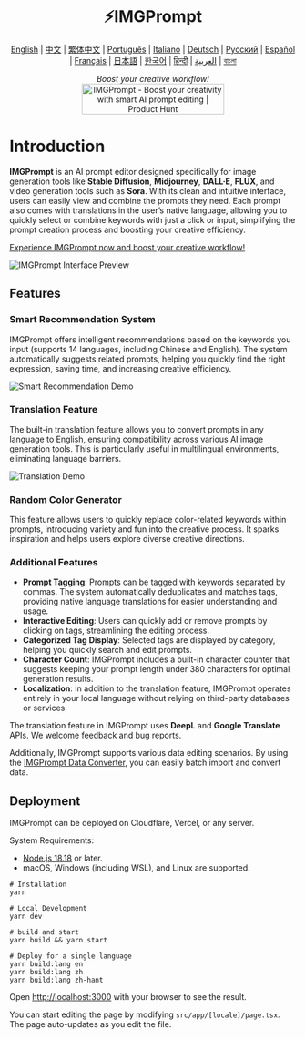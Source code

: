 <h1 align="center">
⚡️IMGPrompt
</h1>
<p align="center">
<a href="https://prompt.newzone.top/app/en">English</a> |
<a href="https://prompt.newzone.top/app/zh">中文</a> |  
<a href="https://prompt.newzone.top/app/zh-hant">繁体中文</a> |
<a href="https://prompt.newzone.top/app/pt">Português</a> |
<a href="https://prompt.newzone.top/app/it">Italiano</a> |
<a href="https://prompt.newzone.top/app/de">Deutsch</a> |
<a href="https://prompt.newzone.top/app/ru">Русский</a> |
<a href="https://prompt.newzone.top/app/es">Español</a> |
<a href="https://prompt.newzone.top/app/fr">Français</a> |
<a href="https://prompt.newzone.top/app/ja">日本語</a> |
<a href="https://prompt.newzone.top/app/ko">한국어</a> |
<a href="https://prompt.newzone.top/app/hi">हिन्दी</a> |
<a href="https://prompt.newzone.top/app/ar">العربية</a> |
<a href="https://prompt.newzone.top/app/bn">বাংলা</a>
</p>
<p align="center">
    <em>Boost your creative workflow!</em>
<br/><a href="https://www.producthunt.com/posts/imgprompt?embed=true&utm_source=badge-featured&utm_medium=badge&utm_souce=badge-imgprompt" target="_blank"><img src="https://api.producthunt.com/widgets/embed-image/v1/featured.svg?post_id=703738&theme=light" alt="IMGPrompt - Boost&#0032;your&#0032;creativity&#0032;with&#0032;smart&#0032;AI&#0032;prompt&#0032;editing | Product Hunt" style="width: 250px; height: 54px;" width="250" height="54" /></a>
</p>

# Introduction

**IMGPrompt** is an AI prompt editor designed specifically for image generation tools like **Stable Diffusion**, **Midjourney**, **DALL·E**, **FLUX**, and video generation tools such as **Sora**. With its clean and intuitive interface, users can easily view and combine the prompts they need. Each prompt also comes with translations in the user’s native language, allowing you to quickly select or combine keywords with just a click or input, simplifying the prompt creation process and boosting your creative efficiency.

[Experience IMGPrompt now and boost your creative workflow!](https://prompt.newzone.top/app/en)

![IMGPrompt Interface Preview](https://img.newzone.top/2024-10-23-18-31-38.png?imageMogr2/format/webp)

## Features

### Smart Recommendation System

IMGPrompt offers intelligent recommendations based on the keywords you input (supports 14 languages, including Chinese and English). The system automatically suggests related prompts, helping you quickly find the right expression, saving time, and increasing creative efficiency.

![Smart Recommendation Demo](https://img.newzone.top/gif/imgprompt-ai-suggestions.webp)

### Translation Feature

The built-in translation feature allows you to convert prompts in any language to English, ensuring compatibility across various AI image generation tools. This is particularly useful in multilingual environments, eliminating language barriers.

![Translation Demo](https://img.newzone.top/gif/imgprompt-translate.webp)

### Random Color Generator

This feature allows users to quickly replace color-related keywords within prompts, introducing variety and fun into the creative process. It sparks inspiration and helps users explore diverse creative directions.

### Additional Features

- **Prompt Tagging**: Prompts can be tagged with keywords separated by commas. The system automatically deduplicates and matches tags, providing native language translations for easier understanding and usage.
- **Interactive Editing**: Users can quickly add or remove prompts by clicking on tags, streamlining the editing process.
- **Categorized Tag Display**: Selected tags are displayed by category, helping you quickly search and edit prompts.
- **Character Count**: IMGPrompt includes a built-in character counter that suggests keeping your prompt length under 380 characters for optimal generation results.
- **Localization**: In addition to the translation feature, IMGPrompt operates entirely in your local language without relying on third-party databases or services.

The translation feature in IMGPrompt uses **DeepL** and **Google Translate** APIs. We welcome feedback and bug reports.

Additionally, IMGPrompt supports various data editing scenarios. By using the [IMGPrompt Data Converter](https://tools.newzone.top/data-parser/img-prompt), you can easily batch import and convert data.

## Deployment  

IMGPrompt can be deployed on Cloudflare, Vercel, or any server.

System Requirements:

- [Node.js 18.18](https://nodejs.org/) or later.
- macOS, Windows (including WSL), and Linux are supported.

```shell
# Installation
yarn

# Local Development
yarn dev

# build and start
yarn build && yarn start

# Deploy for a single language
yarn build:lang en
yarn build:lang zh
yarn build:lang zh-hant
```

Open [http://localhost:3000](http://localhost:3000) with your browser to see the result.

You can start editing the page by modifying `src/app/[locale]/page.tsx`. The page auto-updates as you edit the file.
